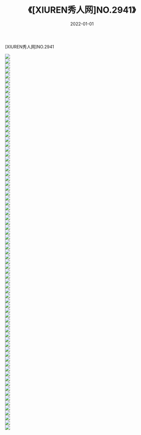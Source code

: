 ﻿---
layout: post
title:  《[XIUREN秀人网]NO.2941》
date:   2022-01-01
img: http://pic.660000.xyz/1:/秀人网/秀人网第03部分/[XIUREN秀人网]NO.2941/000.jpg
categories: [美女, 清纯, 唯美]
---

[XIUREN秀人网]NO.2941

 ![](http://pic.660000.xyz/1:/秀人网/秀人网第03部分/[XIUREN秀人网]NO.2941/001.jpg) <br>![](http://pic.660000.xyz/1:/秀人网/秀人网第03部分/[XIUREN秀人网]NO.2941/002.jpg) <br>![](http://pic.660000.xyz/1:/秀人网/秀人网第03部分/[XIUREN秀人网]NO.2941/003.jpg) <br>![](http://pic.660000.xyz/1:/秀人网/秀人网第03部分/[XIUREN秀人网]NO.2941/004.jpg) <br>![](http://pic.660000.xyz/1:/秀人网/秀人网第03部分/[XIUREN秀人网]NO.2941/005.jpg) <br>![](http://pic.660000.xyz/1:/秀人网/秀人网第03部分/[XIUREN秀人网]NO.2941/006.jpg) <br>![](http://pic.660000.xyz/1:/秀人网/秀人网第03部分/[XIUREN秀人网]NO.2941/007.jpg) <br>![](http://pic.660000.xyz/1:/秀人网/秀人网第03部分/[XIUREN秀人网]NO.2941/008.jpg) <br>![](http://pic.660000.xyz/1:/秀人网/秀人网第03部分/[XIUREN秀人网]NO.2941/009.jpg) <br>![](http://pic.660000.xyz/1:/秀人网/秀人网第03部分/[XIUREN秀人网]NO.2941/010.jpg) <br>![](http://pic.660000.xyz/1:/秀人网/秀人网第03部分/[XIUREN秀人网]NO.2941/011.jpg) <br>![](http://pic.660000.xyz/1:/秀人网/秀人网第03部分/[XIUREN秀人网]NO.2941/012.jpg) <br>![](http://pic.660000.xyz/1:/秀人网/秀人网第03部分/[XIUREN秀人网]NO.2941/013.jpg) <br>![](http://pic.660000.xyz/1:/秀人网/秀人网第03部分/[XIUREN秀人网]NO.2941/014.jpg) <br>![](http://pic.660000.xyz/1:/秀人网/秀人网第03部分/[XIUREN秀人网]NO.2941/015.jpg) <br>![](http://pic.660000.xyz/1:/秀人网/秀人网第03部分/[XIUREN秀人网]NO.2941/016.jpg) <br>![](http://pic.660000.xyz/1:/秀人网/秀人网第03部分/[XIUREN秀人网]NO.2941/017.jpg) <br>![](http://pic.660000.xyz/1:/秀人网/秀人网第03部分/[XIUREN秀人网]NO.2941/018.jpg) <br>![](http://pic.660000.xyz/1:/秀人网/秀人网第03部分/[XIUREN秀人网]NO.2941/019.jpg) <br>![](http://pic.660000.xyz/1:/秀人网/秀人网第03部分/[XIUREN秀人网]NO.2941/020.jpg) <br>![](http://pic.660000.xyz/1:/秀人网/秀人网第03部分/[XIUREN秀人网]NO.2941/021.jpg) <br>![](http://pic.660000.xyz/1:/秀人网/秀人网第03部分/[XIUREN秀人网]NO.2941/022.jpg) <br>![](http://pic.660000.xyz/1:/秀人网/秀人网第03部分/[XIUREN秀人网]NO.2941/023.jpg) <br>![](http://pic.660000.xyz/1:/秀人网/秀人网第03部分/[XIUREN秀人网]NO.2941/024.jpg) <br>![](http://pic.660000.xyz/1:/秀人网/秀人网第03部分/[XIUREN秀人网]NO.2941/025.jpg) <br>![](http://pic.660000.xyz/1:/秀人网/秀人网第03部分/[XIUREN秀人网]NO.2941/026.jpg) <br>![](http://pic.660000.xyz/1:/秀人网/秀人网第03部分/[XIUREN秀人网]NO.2941/027.jpg) <br>![](http://pic.660000.xyz/1:/秀人网/秀人网第03部分/[XIUREN秀人网]NO.2941/028.jpg) <br>![](http://pic.660000.xyz/1:/秀人网/秀人网第03部分/[XIUREN秀人网]NO.2941/029.jpg) <br>![](http://pic.660000.xyz/1:/秀人网/秀人网第03部分/[XIUREN秀人网]NO.2941/030.jpg) <br>![](http://pic.660000.xyz/1:/秀人网/秀人网第03部分/[XIUREN秀人网]NO.2941/031.jpg) <br>![](http://pic.660000.xyz/1:/秀人网/秀人网第03部分/[XIUREN秀人网]NO.2941/032.jpg) <br>![](http://pic.660000.xyz/1:/秀人网/秀人网第03部分/[XIUREN秀人网]NO.2941/033.jpg) <br>![](http://pic.660000.xyz/1:/秀人网/秀人网第03部分/[XIUREN秀人网]NO.2941/034.jpg) <br>![](http://pic.660000.xyz/1:/秀人网/秀人网第03部分/[XIUREN秀人网]NO.2941/035.jpg) <br>![](http://pic.660000.xyz/1:/秀人网/秀人网第03部分/[XIUREN秀人网]NO.2941/036.jpg) <br>![](http://pic.660000.xyz/1:/秀人网/秀人网第03部分/[XIUREN秀人网]NO.2941/037.jpg) <br>![](http://pic.660000.xyz/1:/秀人网/秀人网第03部分/[XIUREN秀人网]NO.2941/038.jpg) <br>![](http://pic.660000.xyz/1:/秀人网/秀人网第03部分/[XIUREN秀人网]NO.2941/039.jpg) <br>![](http://pic.660000.xyz/1:/秀人网/秀人网第03部分/[XIUREN秀人网]NO.2941/040.jpg) <br>![](http://pic.660000.xyz/1:/秀人网/秀人网第03部分/[XIUREN秀人网]NO.2941/041.jpg) <br>![](http://pic.660000.xyz/1:/秀人网/秀人网第03部分/[XIUREN秀人网]NO.2941/042.jpg) <br>![](http://pic.660000.xyz/1:/秀人网/秀人网第03部分/[XIUREN秀人网]NO.2941/043.jpg) <br>![](http://pic.660000.xyz/1:/秀人网/秀人网第03部分/[XIUREN秀人网]NO.2941/044.jpg) <br>![](http://pic.660000.xyz/1:/秀人网/秀人网第03部分/[XIUREN秀人网]NO.2941/045.jpg) <br>![](http://pic.660000.xyz/1:/秀人网/秀人网第03部分/[XIUREN秀人网]NO.2941/046.jpg) <br>![](http://pic.660000.xyz/1:/秀人网/秀人网第03部分/[XIUREN秀人网]NO.2941/047.jpg) <br>![](http://pic.660000.xyz/1:/秀人网/秀人网第03部分/[XIUREN秀人网]NO.2941/048.jpg) <br>![](http://pic.660000.xyz/1:/秀人网/秀人网第03部分/[XIUREN秀人网]NO.2941/049.jpg) <br>![](http://pic.660000.xyz/1:/秀人网/秀人网第03部分/[XIUREN秀人网]NO.2941/050.jpg) <br>![](http://pic.660000.xyz/1:/秀人网/秀人网第03部分/[XIUREN秀人网]NO.2941/051.jpg) <br>![](http://pic.660000.xyz/1:/秀人网/秀人网第03部分/[XIUREN秀人网]NO.2941/052.jpg) <br>![](http://pic.660000.xyz/1:/秀人网/秀人网第03部分/[XIUREN秀人网]NO.2941/053.jpg) <br>![](http://pic.660000.xyz/1:/秀人网/秀人网第03部分/[XIUREN秀人网]NO.2941/054.jpg) <br>![](http://pic.660000.xyz/1:/秀人网/秀人网第03部分/[XIUREN秀人网]NO.2941/055.jpg) <br>![](http://pic.660000.xyz/1:/秀人网/秀人网第03部分/[XIUREN秀人网]NO.2941/056.jpg) <br>![](http://pic.660000.xyz/1:/秀人网/秀人网第03部分/[XIUREN秀人网]NO.2941/057.jpg) <br>![](http://pic.660000.xyz/1:/秀人网/秀人网第03部分/[XIUREN秀人网]NO.2941/058.jpg) <br>![](http://pic.660000.xyz/1:/秀人网/秀人网第03部分/[XIUREN秀人网]NO.2941/059.jpg) <br>![](http://pic.660000.xyz/1:/秀人网/秀人网第03部分/[XIUREN秀人网]NO.2941/060.jpg) <br>![](http://pic.660000.xyz/1:/秀人网/秀人网第03部分/[XIUREN秀人网]NO.2941/061.jpg) <br>![](http://pic.660000.xyz/1:/秀人网/秀人网第03部分/[XIUREN秀人网]NO.2941/062.jpg) <br>![](http://pic.660000.xyz/1:/秀人网/秀人网第03部分/[XIUREN秀人网]NO.2941/063.jpg) <br>![](http://pic.660000.xyz/1:/秀人网/秀人网第03部分/[XIUREN秀人网]NO.2941/064.jpg) <br>![](http://pic.660000.xyz/1:/秀人网/秀人网第03部分/[XIUREN秀人网]NO.2941/065.jpg) <br>![](http://pic.660000.xyz/1:/秀人网/秀人网第03部分/[XIUREN秀人网]NO.2941/066.jpg) <br>![](http://pic.660000.xyz/1:/秀人网/秀人网第03部分/[XIUREN秀人网]NO.2941/067.jpg) <br>![](http://pic.660000.xyz/1:/秀人网/秀人网第03部分/[XIUREN秀人网]NO.2941/068.jpg) <br>![](http://pic.660000.xyz/1:/秀人网/秀人网第03部分/[XIUREN秀人网]NO.2941/069.jpg) <br>![](http://pic.660000.xyz/1:/秀人网/秀人网第03部分/[XIUREN秀人网]NO.2941/070.jpg) <br>![](http://pic.660000.xyz/1:/秀人网/秀人网第03部分/[XIUREN秀人网]NO.2941/071.jpg) <br>![](http://pic.660000.xyz/1:/秀人网/秀人网第03部分/[XIUREN秀人网]NO.2941/072.jpg) <br>![](http://pic.660000.xyz/1:/秀人网/秀人网第03部分/[XIUREN秀人网]NO.2941/073.jpg) <br>![](http://pic.660000.xyz/1:/秀人网/秀人网第03部分/[XIUREN秀人网]NO.2941/074.jpg) <br>![](http://pic.660000.xyz/1:/秀人网/秀人网第03部分/[XIUREN秀人网]NO.2941/075.jpg) <br>![](http://pic.660000.xyz/1:/秀人网/秀人网第03部分/[XIUREN秀人网]NO.2941/076.jpg) <br>![](http://pic.660000.xyz/1:/秀人网/秀人网第03部分/[XIUREN秀人网]NO.2941/077.jpg) <br>